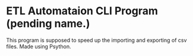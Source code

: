 ﻿# ETL Automataion CLI Program (pending name.)
This program is supposed to speed up the importing and exporting of csv files. Made using Psython.
